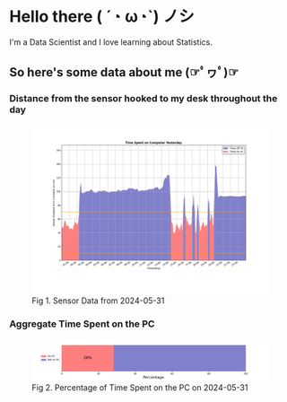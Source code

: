 
# Hello there ( ´◔ ω◔`) ノシ

I'm a Data Scientist and I love learning about Statistics.

## So here's some data about me (☞ﾟヮﾟ)☞


### Distance from the sensor hooked to my desk throughout the day
<figure>
  <picture>
    <source media="(prefers-color-scheme: dark)" srcset="Pi/readme/graphs/lineplot/dark-plot-2024-05-31.png">
    <source media="(prefers-color-scheme: light)" srcset="Pi/readme/graphs/lineplot/light-plot-2024-05-31.png">
    <img alt="Shows a black logo in light color mode and a white one in dark color mode." src="Pi/readme/graphs/lineplot/light-plot-2024-05-31.png">
  </picture>
  <figcaption>Fig 1. Sensor Data from 2024-05-31</figcaption>
</figure>



### Aggregate Time Spent on the PC
<figure>
  <picture>
    <source media="(prefers-color-scheme: dark)" srcset="Pi/readme/graphs/barplot/dark-plot-2024-05-31.png">
    <source media="(prefers-color-scheme: light)" srcset="Pi/readme/graphs/barplot/light-plot-2024-05-31.png">
    <img alt="Shows a black logo in light color mode and a white one in dark color mode." src="Pi/readme/graphs/barplot/light-plot-2024-05-31.png">
  </picture>
  <figcaption>Fig 2. Percentage of Time Spent on the PC on 2024-05-31</figcaption>
</figure>
